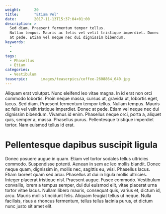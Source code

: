 ```yaml
---
weight:      20
title:       "Etiam Vel"
date:        2017-11-13T15:37:04+01:00
description: >
  Sed diam. Praesent fermentum tempor tellus.
  Nullam tempus. Mauris ac felis vel velit tristique imperdiet. Donec
  at pede. Etiam vel neque nec dui dignissim bibendum. 
keywords:
  -
  -
tags:
  - Phasellus
  - Etiam
categories:
  - Vestibulum
teaserpic:      images/teaserpics/coffee-2608864_640.jpg
---
```


Aliquam erat volutpat. Nunc eleifend leo vitae magna. In id erat non
orci commodo lobortis. Proin neque massa, cursus ut, gravida ut,
lobortis eget, lacus. Sed diam. Praesent fermentum tempor tellus.
Nullam tempus. Mauris ac felis vel velit tristique imperdiet. Donec
at pede. Etiam vel neque nec dui dignissim bibendum. Vivamus id
enim. Phasellus neque orci, porta a, aliquet quis, semper a, massa.
Phasellus purus. Pellentesque tristique imperdiet tortor. Nam
euismod tellus id erat.

# Pellentesque dapibus suscipit ligula

 Donec posuere augue in quam. Etiam vel tortor sodales tellus
ultricies commodo. Suspendisse potenti. Aenean in sem ac leo mollis
blandit. Donec neque quam, dignissim in, mollis nec, sagittis eu,
wisi. Phasellus lacus. Etiam laoreet quam sed arcu. Phasellus at
dui in ligula mollis ultricies. Integer placerat tristique nisl.
Praesent augue. Fusce commodo. Vestibulum convallis, lorem a tempus
semper, dui dui euismod elit, vitae placerat urna tortor vitae lacus.
Nullam libero mauris, consequat quis, varius et, dictum id, arcu.
Mauris mollis tincidunt felis. Aliquam feugiat tellus ut neque.
Nulla facilisis, risus a rhoncus fermentum, tellus tellus lacinia
purus, et dictum nunc justo sit amet elit.
